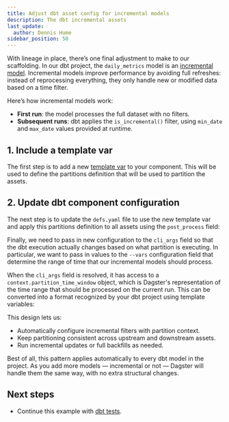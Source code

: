 ```yaml
---
title: Adjust dbt asset config for incremental models
description: The dbt incremental assets
last_update:
  author: Dennis Hume
sidebar_position: 50
---
```


With lineage in place, there’s one final adjustment to make to our scaffolding. In our dbt project, the `daily_metrics` model is an [incremental model](https://docs.getdbt.com/docs/build/incremental-models). Incremental models improve performance by avoiding full refreshes: instead of reprocessing everything, they only handle new or modified data based on a time filter.

<CodeExample
  path="docs_projects/project_dbt/src/project_dbt/analytics/models/marts/daily_metrics.sql"
  language="sql"
  title="src/project_dbt/analytics/models/marts/daily_metrics.sql"
/>

Here’s how incremental models work:

- **First run**: the model processes the full dataset with no filters.
- **Subsequent runs**: dbt applies the `is_incremental()` filter, using `min_date` and `max_date` values provided at runtime.

## 1. Include a template var

The first step is to add a new [template var](/guides/build/components/building-pipelines-with-components/using-template-variables) to your component. This will be used to define the partitions definition that will be used to partition the assets.

<CodeExample
  path="docs_projects/project_dbt/src/project_dbt/defs/transform/template_vars.py"
  language="python"
  title="src/project_dbt/defs/transform/template_vars.py"
/>

## 2. Update dbt component configuration

The next step is to update the `defs.yaml` file to use the new template var and apply this partitions definition to all assets using the `post_process` field:

<CodeExample
  path="docs_projects/project_dbt/src/project_dbt/defs/transform/_defs.yaml"
  language="yaml"
  title="src/project_dbt/defs/transform/defs.yaml"
/>

Finally, we need to pass in new configuration to the `cli_args` field so that the dbt execution actually changes based on what partition is executing. In particular, we want to pass in values to the `--vars` configuration field that determine the range of time that our incremental models should process.

When the `cli_args` field is resolved, it has access to a `context.partition_time_window` object, which is Dagster's representation of the time range that should be processed on the current run. This can be converted into a format recognized by your dbt project using template variables:

<CodeExample
  path="docs_projects/project_dbt/src/project_dbt/defs/transform/defs.yaml"
  language="yaml"
  title="src/project_dbt/defs/transform/defs.yaml"
/>

This design lets us:

- Automatically configure incremental filters with partition context.
- Keep partitioning consistent across upstream and downstream assets.
- Run incremental updates or full backfills as needed.

Best of all, this pattern applies automatically to every dbt model in the project. As you add more models — incremental or not — Dagster will handle them the same way, with no extra structural changes.

## Next steps

- Continue this example with [dbt tests](/examples/full-pipelines/dbt/dbt-tests).
